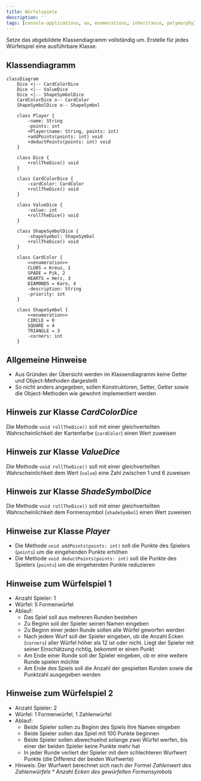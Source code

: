 ```yaml
---
title: Würfelspiele
description: ''
tags: [console-applications, oo, enumerations, inheritance, polymorphy]
---
```


Setze das abgebildete Klassendiagramm vollständig um. Erstelle für jedes
Würfelspiel eine ausführbare Klasse.

## Klassendiagramm

```mermaid
classDiagram
    Dice <|-- CardColorDice
    Dice <|-- ValueDice
    Dice <|-- ShapeSymbolDice
    CardColorDice o-- CardColor
    ShapeSymbolDice o-- ShapeSymbol

    class Player {
        -name: String
        -points: int
        +Player(name: String, points: int)
        +addPoints(points: int) void
        +deductPoints(points: int) void
    }

    class Dice {
        +rollTheDice() void
    }

    class CardColorDice {
        -cardColor: CardColor
        +rollTheDice() void
    }

    class ValueDice {
        -value: int
        +rollTheDice() void
    }

    class ShapeSymbolDice {
        -shapeSymbol: ShapeSymbol
        +rollTheDice() void
    }

    class CardColor {
        <<enumeration>>
        CLUBS = Kreuz, 1
        SPADE = Pik, 2
        HEARTS = Herz, 3
        DIAMONDS = Karo, 4
        -description: String
        -priority: int
    }

    class ShapeSymbol {
        <<enumeration>>
        CIRCLE = 0
        SQUARE = 4
        TRIANGLE = 3
        -corners: int
    }
```

## Allgemeine Hinweise

- Aus Gründen der Übersicht werden im Klassendiagramm keine Getter und
  Object-Methoden dargestellt
- So nicht anders angegeben, sollen Konstruktoren, Setter, Getter sowie die
  Object-Methoden wie gewohnt implementiert werden

## Hinweis zur Klasse _CardColorDice_

Die Methode `void rollTheDice()` soll mit einer gleichverteilten
Wahrscheinlichkeit der Kartenfarbe (`cardColor`) einen Wert zuweisen

## Hinweis zur Klasse _ValueDice_

Die Methode `void rollTheDice()` soll mit einer gleichverteilten
Wahrscheinlichkeit dem Wert (`value`) eine Zahl zwischen 1 und 6 zuweisen

## Hinweis zur Klasse _ShadeSymbolDice_

Die Methode `void rollTheDice()` soll mit einer gleichverteilten
Wahrscheinlichkeit dem Formensymbol (`shadeSymbol`) einen Wert zuweisen

## Hinweise zur Klasse _Player_

- Die Methode `void addPoints(points: int)` soll die Punkte des Spielers
  (`points`) um die eingehenden Punkte erhöhen
- Die Methode `void deductPoints(points: int)` soll die Punkte des Spielers
  (`points`) um die eingehenden Punkte reduzieren

## Hinweise zum Würfelspiel 1

- Anzahl Spieler: 1
- Würfel: 5 Formenwürfel
- Ablauf:
  - Das Spiel soll aus mehreren Runden bestehen
  - Zu Beginn soll der Spieler seinen Namen eingeben
  - Zu Beginn einer jeden Runde sollen alle Würfel geworfen werden
  - Nach jedem Wurf soll der Spieler eingeben, ob die Anzahl Ecken (`corners`)
    aller Würfel höher als 12 ist oder nicht. Liegt der Spieler mit seiner
    Einschätzung richtig, bekommt er einen Punkt
  - Am Ende einer Runde soll der Spieler eingeben, ob er eine weitere Runde
    spielen möchte
  - Am Ende des Spiels soll die Anzahl der gespielten Runden sowie die Punktzahl
    ausgegeben werden

## Hinweise zum Würfelspiel 2

- Anzahl Spieler: 2
- Würfel: 1 Formenwürfel, 1 Zahlenwürfel
- Ablauf:
  - Beide Spieler sollen zu Beginn des Spiels ihre Namen eingeben
  - Beide Spieler sollen das Spiel mit 100 Punkte beginnen
  - Beide Spieler sollen abwechselnd solange zwei Würfel werfen, bis einer der
    beiden Spieler keine Punkte mehr hat
  - In jeder Runde verliert der Spieler mit dem schlechteren Wurfwert Punkte
    (die Differenz der beiden Wurfwerte)
- Hinweis: Der Wurfwert berechnet sich nach der Formel _Zahlenwert des
  Zahlenwürfels \* Anzahl Ecken des gewürfelten Formensymbols_
